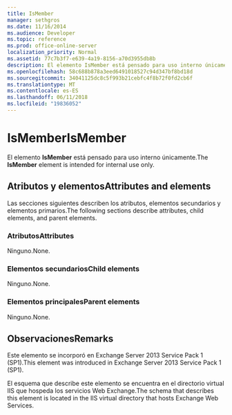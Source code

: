 ```yaml
---
title: IsMember
manager: sethgros
ms.date: 11/16/2014
ms.audience: Developer
ms.topic: reference
ms.prod: office-online-server
localization_priority: Normal
ms.assetid: 77c7b3f7-e639-4a19-8156-a70d3955db8b
description: El elemento IsMember está pensado para uso interno únicamente.
ms.openlocfilehash: 58c688b878a3eed6491018527c94d347bf8bd18d
ms.sourcegitcommit: 34041125dc8c5f993b21cebfc4f8b72f0fd2cb6f
ms.translationtype: MT
ms.contentlocale: es-ES
ms.lasthandoff: 06/11/2018
ms.locfileid: "19836052"
---
```

# <a name="ismember"></a><span data-ttu-id="661f7-103">IsMember</span><span class="sxs-lookup"><span data-stu-id="661f7-103">IsMember</span></span>

<span data-ttu-id="661f7-104">El elemento **IsMember** está pensado para uso interno únicamente.</span><span class="sxs-lookup"><span data-stu-id="661f7-104">The **IsMember** element is intended for internal use only.</span></span> 

## <a name="attributes-and-elements"></a><span data-ttu-id="661f7-105">Atributos y elementos</span><span class="sxs-lookup"><span data-stu-id="661f7-105">Attributes and elements</span></span>

<span data-ttu-id="661f7-106">Las secciones siguientes describen los atributos, elementos secundarios y elementos primarios.</span><span class="sxs-lookup"><span data-stu-id="661f7-106">The following sections describe attributes, child elements, and parent elements.</span></span>
  
### <a name="attributes"></a><span data-ttu-id="661f7-107">Atributos</span><span class="sxs-lookup"><span data-stu-id="661f7-107">Attributes</span></span>

<span data-ttu-id="661f7-108">Ninguno.</span><span class="sxs-lookup"><span data-stu-id="661f7-108">None.</span></span>
  
### <a name="child-elements"></a><span data-ttu-id="661f7-109">Elementos secundarios</span><span class="sxs-lookup"><span data-stu-id="661f7-109">Child elements</span></span>

<span data-ttu-id="661f7-110">Ninguno.</span><span class="sxs-lookup"><span data-stu-id="661f7-110">None.</span></span>
  
### <a name="parent-elements"></a><span data-ttu-id="661f7-111">Elementos principales</span><span class="sxs-lookup"><span data-stu-id="661f7-111">Parent elements</span></span>

<span data-ttu-id="661f7-112">Ninguno.</span><span class="sxs-lookup"><span data-stu-id="661f7-112">None.</span></span>
  
## <a name="remarks"></a><span data-ttu-id="661f7-113">Observaciones</span><span class="sxs-lookup"><span data-stu-id="661f7-113">Remarks</span></span>

<span data-ttu-id="661f7-114">Este elemento se incorporó en Exchange Server 2013 Service Pack 1 (SP1).</span><span class="sxs-lookup"><span data-stu-id="661f7-114">This element was introduced in Exchange Server 2013 Service Pack 1 (SP1).</span></span>
  
<span data-ttu-id="661f7-115">El esquema que describe este elemento se encuentra en el directorio virtual IIS que hospeda los servicios Web Exchange.</span><span class="sxs-lookup"><span data-stu-id="661f7-115">The schema that describes this element is located in the IIS virtual directory that hosts Exchange Web Services.</span></span>
  

